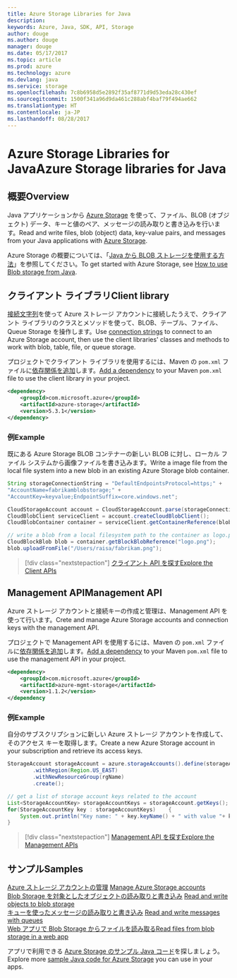 ```yaml
---
title: Azure Storage Libraries for Java
description: 
keywords: Azure, Java, SDK, API, Storage
author: douge
ms.author: douge
manager: douge
ms.date: 05/17/2017
ms.topic: article
ms.prod: azure
ms.technology: azure
ms.devlang: java
ms.service: storage
ms.openlocfilehash: 7c8b6958d5e2892f35af8771d9d53eda28c430ef
ms.sourcegitcommit: 1500f341a96d9da461c288abf4baf79f494ae662
ms.translationtype: HT
ms.contentlocale: ja-JP
ms.lasthandoff: 08/28/2017
---
```

# <a name="azure-storage-libraries-for-java"></a><span data-ttu-id="b03be-103">Azure Storage Libraries for Java</span><span class="sxs-lookup"><span data-stu-id="b03be-103">Azure Storage libraries for Java</span></span>

## <a name="overview"></a><span data-ttu-id="b03be-104">概要</span><span class="sxs-lookup"><span data-stu-id="b03be-104">Overview</span></span>

<span data-ttu-id="b03be-105">Java アプリケーションから [Azure Storage](/azure/storage/storage-introduction) を使って、ファイル、BLOB (オブジェクト) データ、キーと値のペア、メッセージの読み取りと書き込みを行います。</span><span class="sxs-lookup"><span data-stu-id="b03be-105">Read and write files, blob (object) data, key-value pairs, and messages from your Java applications with [Azure Storage](/azure/storage/storage-introduction).</span></span>

<span data-ttu-id="b03be-106">Azure Storage の概要については、「[Java から BLOB ストレージを使用する方法](/azure/storage/storage-java-how-to-use-blob-storage)」を参照してください。</span><span class="sxs-lookup"><span data-stu-id="b03be-106">To get started with Azure Storage, see [How to use Blob storage from Java](/azure/storage/storage-java-how-to-use-blob-storage).</span></span>

## <a name="client-library"></a><span data-ttu-id="b03be-107">クライアント ライブラリ</span><span class="sxs-lookup"><span data-stu-id="b03be-107">Client library</span></span>

<span data-ttu-id="b03be-108">[接続文字列](/azure/storage/storage-create-storage-account#manage-your-storage-account)を使って Azure ストレージ アカウントに接続したうえで、クライアント ライブラリのクラスとメソッドを使って、BLOB、テーブル、ファイル、Queue Storage を操作します。</span><span class="sxs-lookup"><span data-stu-id="b03be-108">Use [connection strings](/azure/storage/storage-create-storage-account#manage-your-storage-account) to connect to an Azure Storage account, then use the client libraries' classes and methods to work with blob, table, file, or queue storage.</span></span> 

<span data-ttu-id="b03be-109">プロジェクトでクライアント ライブラリを使用するには、Maven の `pom.xml` ファイルに[依存関係を追加](https://maven.apache.org/guides/getting-started/index.html#How_do_I_use_external_dependencies)します。</span><span class="sxs-lookup"><span data-stu-id="b03be-109">[Add a dependency](https://maven.apache.org/guides/getting-started/index.html#How_do_I_use_external_dependencies) to your Maven `pom.xml` file to use the client library in your project.</span></span>   

```XML
<dependency>
    <groupId>com.microsoft.azure</groupId>
    <artifactId>azure-storage</artifactId>
    <version>5.3.1</version>
</dependency>
```   

### <a name="example"></a><span data-ttu-id="b03be-110">例</span><span class="sxs-lookup"><span data-stu-id="b03be-110">Example</span></span>

<span data-ttu-id="b03be-111">既にある Azure Storage BLOB コンテナーの新しい BLOB に対し、ローカル ファイル システムから画像ファイルを書き込みます。</span><span class="sxs-lookup"><span data-stu-id="b03be-111">Write a image file from the local file system into a new blob in an existing Azure Storage blob container.</span></span>


```java
String storageConnectionString = "DefaultEndpointsProtocol=https;" + 
"AccountName=fabrikamblobstorage;" + 
"AccountKey=keyvalue;EndpointSuffix=core.windows.net";

CloudStorageAccount account = CloudStorageAccount.parse(storageConnectionString);
CloudBlobClient serviceClient = account.createCloudBlobClient();
CloudBlobContainer container = serviceClient.getContainerReference(blobContainer);

// write a blob from a local filesystem path to the container as logo.png
CloudBlockBlob blob = container.getBlockBlobReference("logo.png");
blob.uploadFromFile("/Users/raisa/fabrikam.png");
```

> [!div class="nextstepaction"]
> [<span data-ttu-id="b03be-112">クライアント API を探す</span><span class="sxs-lookup"><span data-stu-id="b03be-112">Explore the Client APIs</span></span>](/java/api/overview/azure/storage/clientlibrary)

## <a name="management-api"></a><span data-ttu-id="b03be-113">Management API</span><span class="sxs-lookup"><span data-stu-id="b03be-113">Management API</span></span>

<span data-ttu-id="b03be-114">Azure ストレージ アカウントと接続キーの作成と管理は、Management API を使って行います。</span><span class="sxs-lookup"><span data-stu-id="b03be-114">Crete and manage Azure Storage accounts and connection keys with the management API.</span></span>

<span data-ttu-id="b03be-115">プロジェクトで Management API を使用するには、Maven の `pom.xml` ファイルに[依存関係を追加](https://maven.apache.org/guides/getting-started/index.html#How_do_I_use_external_dependencies)します。</span><span class="sxs-lookup"><span data-stu-id="b03be-115">[Add a dependency](https://maven.apache.org/guides/getting-started/index.html#How_do_I_use_external_dependencies) to your Maven `pom.xml` file to use the management API in your project.</span></span>  

```XML
<dependency>
    <groupId>com.microsoft.azure</groupId>
    <artifactId>azure-mgmt-storage</artifactId>
    <version>1.1.2</version>
</dependency
```   

### <a name="example"></a><span data-ttu-id="b03be-116">例</span><span class="sxs-lookup"><span data-stu-id="b03be-116">Example</span></span>

<span data-ttu-id="b03be-117">自分のサブスクリプションに新しい Azure ストレージ アカウントを作成して、そのアクセス キーを取得します。</span><span class="sxs-lookup"><span data-stu-id="b03be-117">Create a new Azure Storage account in your subscription and retrieve its access keys.</span></span>

```java
StorageAccount storageAccount = azure.storageAccounts().define(storageAccountName)
        .withRegion(Region.US_EAST)
        .withNewResourceGroup(rgName)
        .create();

// get a list of storage account keys related to the account
List<StorageAccountKey> storageAccountKeys = storageAccount.getKeys();
for(StorageAccountKey key : storageAccountKeys)    {
    System.out.println("Key name: " + key.keyName() + " with value "+ key.value());
}
```

> [!div class="nextstepaction"]
> [<span data-ttu-id="b03be-118">Management API を探す</span><span class="sxs-lookup"><span data-stu-id="b03be-118">Explore the Management APIs</span></span>](/java/api/overview/azure/storage/managementapi)


## <a name="samples"></a><span data-ttu-id="b03be-119">サンプル</span><span class="sxs-lookup"><span data-stu-id="b03be-119">Samples</span></span>

<span data-ttu-id="b03be-120">[Azure ストレージ アカウントの管理](../docs-ref-conceptual/java-sdk-manage-storage-accounts.md)  </span><span class="sxs-lookup"><span data-stu-id="b03be-120">[Manage Azure Storage accounts](../docs-ref-conceptual/java-sdk-manage-storage-accounts.md)  </span></span>  
<span data-ttu-id="b03be-121">[Blob Storage を対象としたオブジェクトの読み取りと書き込み](https://github.com/Azure-Samples/storage-blob-java-getting-started) </span><span class="sxs-lookup"><span data-stu-id="b03be-121">[Read and write objects to blob storage](https://github.com/Azure-Samples/storage-blob-java-getting-started) </span></span>  
<span data-ttu-id="b03be-122">[キューを使ったメッセージの読み取りと書き込み](https://github.com/Azure-Samples/storage-queue-java-getting-started) </span><span class="sxs-lookup"><span data-stu-id="b03be-122">[Read and write messages with queues](https://github.com/Azure-Samples/storage-queue-java-getting-started) </span></span>  
[<span data-ttu-id="b03be-123">Web アプリで Blob Storage からファイルを読み取る</span><span class="sxs-lookup"><span data-stu-id="b03be-123">Read files from blob storage in a web app</span></span>](https://github.com/Azure-Samples/app-service-java-manage-storage-connections-for-web-apps-on-linux)

<span data-ttu-id="b03be-124">アプリで利用できる [Azure Storage のサンプル Java コード](https://azure.microsoft.com/resources/samples/?platform=java&term=storage)を探しましょう。</span><span class="sxs-lookup"><span data-stu-id="b03be-124">Explore more [sample Java code for Azure Storage](https://azure.microsoft.com/resources/samples/?platform=java&term=storage) you can use in your apps.</span></span>